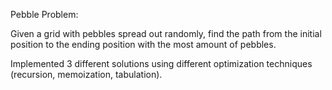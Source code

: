 Pebble Problem:

Given a grid with pebbles spread out randomly, find the path from the initial position to the ending position with the most amount of pebbles.

Implemented 3 different solutions using different optimization techniques (recursion, memoization, tabulation).
